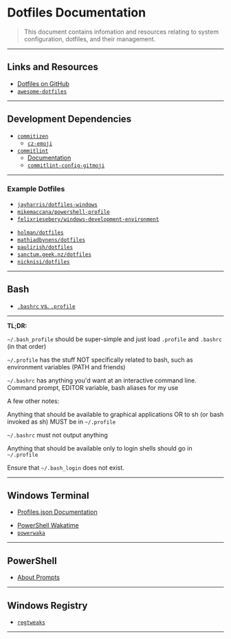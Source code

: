 # Dotfiles Documentation

> This document contains infomation and resources relating to system configuration, dotfiles, and their management.

---

## Links and Resources

* [Dotfiles on GitHub](https://github.com/search?q=dotfiles)
* [`awesome-dotfiles`](https://github.com/webpro/awesome-dotfiles)

---

## Development Dependencies

* [`commitizen`](https://github.com/commitizen/cz-cli)
  * [`cz-emoji`](https://github.com/ngryman/cz-emoji)
* [`commitlint`](https://github.com/conventional-changelog/commitlint)
  * [Documentation](https://commitlint.js.org)
  * [`commitlint-config-gitmoji`](https://github.com/arvinxx/commitlint-config-gitmoji)

---

### Example Dotfiles

* [`jayharris/dotfiles-windows`](https://github.com/jayharris/dotfiles-windows)
* [`mikemaccana/powershell-profile`](https://github.com/mikemaccana/powershell-profile)
* [`felixriesebery/windows-development-environment`](https://github.com/felixrieseberg/windows-development-environment)

[](.)

* [`holman/dotfiles`](https://github.com/holman/dotfiles)
* [`mathiadbynens/dotfiles`](https://github.com/mathiasbynens/dotfiles)
* [`paulirish/dotfiles`](https://github.com/paulirish/dotfiles)
* [`sanctum.geek.nz/dotfiles`](https://sanctum.geek.nz/cgit/dotfiles.git/about/)
* [`nicknisi/dotfiles`](https://github.com/nicknisi/dotfiles)

---

## Bash

* [`.bashrc` vs. `.profile`](https://superuser.com/questions/789448/choosing-between-bashrc-profile-bash-profile-etc)

---

**TL;DR:**

  `~/.bash_profile` should be super-simple and just load `.profile` and `.bashrc` (in that order)

  `~/.profile` has the stuff NOT specifically related to bash, such as environment variables (PATH and friends)

  `~/.bashrc` has anything you'd want at an interactive command line. Command prompt, EDITOR variable, bash aliases for my use

A few other notes:

  Anything that should be available to graphical applications OR to sh (or bash invoked as sh) MUST be in `~/.profile`

  `~/.bashrc` must not output anything

  Anything that should be available only to login shells should go in `~/.profile`

  Ensure that `~/.bash_login` does not exist.

---

## Windows Terminal

* [Profiles.json Documentation](https://github.com/microsoft/terminal/blob/master/doc/cascadia/SettingsSchema.md)

[](.)

* [PowerShell Wakatime](https://github.com/wakatime/wakatime/issues/126)
* [`powerwaka`](https://github.com/iamkarlson/powerwaka)

---

## PowerShell

* [About Prompts](https://docs.microsoft.com/en-us/powershell/module/microsoft.powershell.core/about/about_prompts?view=powershell-7)

---

## Windows Registry

* [`regtweaks`](https://github.com/CHEF-KOCH/regtweaks)

---
